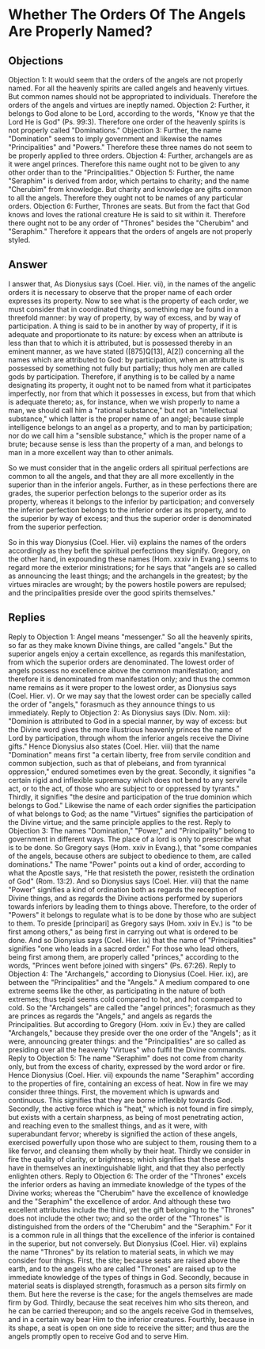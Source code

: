 # Whether The Orders Of The Angels Are Properly Named?
## Objections
Objection 1: It would seem that the orders of the angels are not properly named. For all the heavenly spirits are called angels and heavenly virtues. But common names should not be appropriated to individuals. Therefore the orders of the angels and virtues are ineptly named.
Objection 2: Further, it belongs to God alone to be Lord, according to the words, "Know ye that the Lord He is God" (Ps. 99:3). Therefore one order of the heavenly spirits is not properly called "Dominations."
Objection 3: Further, the name "Domination" seems to imply government and likewise the names "Principalities" and "Powers." Therefore these three names do not seem to be properly applied to three orders.
Objection 4: Further, archangels are as it were angel princes. Therefore this name ought not to be given to any other order than to the "Principalities."
Objection 5: Further, the name "Seraphim" is derived from ardor, which pertains to charity; and the name "Cherubim" from knowledge. But charity and knowledge are gifts common to all the angels. Therefore they ought not to be names of any particular orders.
Objection 6: Further, Thrones are seats. But from the fact that God knows and loves the rational creature He is said to sit within it. Therefore there ought not to be any order of "Thrones" besides the "Cherubim" and "Seraphim." Therefore it appears that the orders of angels are not properly styled.
## Answer

I answer that, As Dionysius says (Coel. Hier. vii), in the names of the angelic orders it is necessary to observe that the proper name of each order expresses its property. Now to see what is the property of each order, we must consider that in coordinated things, something may be found in a threefold manner: by way of property, by way of excess, and by way of participation. A thing is said to be in another by way of property, if it is adequate and proportionate to its nature: by excess when an attribute is less than that to which it is attributed, but is possessed thereby in an eminent manner, as we have stated ([875]Q[13], A[2]) concerning all the names which are attributed to God: by participation, when an attribute is possessed by something not fully but partially; thus holy men are called gods by participation. Therefore, if anything is to be called by a name designating its property, it ought not to be named from what it participates imperfectly, nor from that which it possesses in excess, but from that which is adequate thereto; as, for instance, when we wish properly to name a man, we should call him a "rational substance," but not an "intellectual substance," which latter is the proper name of an angel; because simple intelligence belongs to an angel as a property, and to man by participation; nor do we call him a "sensible substance," which is the proper name of a brute; because sense is less than the property of a man, and belongs to man in a more excellent way than to other animals.

So we must consider that in the angelic orders all spiritual perfections are common to all the angels, and that they are all more excellently in the superior than in the inferior angels. Further, as in these perfections there are grades, the superior perfection belongs to the superior order as its property, whereas it belongs to the inferior by participation; and conversely the inferior perfection belongs to the inferior order as its property, and to the superior by way of excess; and thus the superior order is denominated from the superior perfection.

So in this way Dionysius (Coel. Hier. vii) explains the names of the orders accordingly as they befit the spiritual perfections they signify. Gregory, on the other hand, in expounding these names (Hom. xxxiv in Evang.) seems to regard more the exterior ministrations; for he says that "angels are so called as announcing the least things; and the archangels in the greatest; by the virtues miracles are wrought; by the powers hostile powers are repulsed; and the principalities preside over the good spirits themselves."
## Replies
Reply to Objection 1: Angel means "messenger." So all the heavenly spirits, so far as they make known Divine things, are called "angels." But the superior angels enjoy a certain excellence, as regards this manifestation, from which the superior orders are denominated. The lowest order of angels possess no excellence above the common manifestation; and therefore it is denominated from manifestation only; and thus the common name remains as it were proper to the lowest order, as Dionysius says (Coel. Hier. v). Or we may say that the lowest order can be specially called the order of "angels," forasmuch as they announce things to us immediately.
Reply to Objection 2: As Dionysius says (Div. Nom. xii): "Dominion is attributed to God in a special manner, by way of excess: but the Divine word gives the more illustrious heavenly princes the name of Lord by participation, through whom the inferior angels receive the Divine gifts." Hence Dionysius also states (Coel. Hier. viii) that the name "Domination" means first "a certain liberty, free from servile condition and common subjection, such as that of plebeians, and from tyrannical oppression," endured sometimes even by the great. Secondly, it signifies "a certain rigid and inflexible supremacy which does not bend to any servile act, or to the act, of those who are subject to or oppressed by tyrants." Thirdly, it signifies "the desire and participation of the true dominion which belongs to God." Likewise the name of each order signifies the participation of what belongs to God; as the name "Virtues" signifies the participation of the Divine virtue; and the same principle applies to the rest.
Reply to Objection 3: The names "Domination," "Power," and "Principality" belong to government in different ways. The place of a lord is only to prescribe what is to be done. So Gregory says (Hom. xxiv in Evang.), that "some companies of the angels, because others are subject to obedience to them, are called dominations." The name "Power" points out a kind of order, according to what the Apostle says, "He that resisteth the power, resisteth the ordination of God" (Rom. 13:2). And so Dionysius says (Coel. Hier. viii) that the name "Power" signifies a kind of ordination both as regards the reception of Divine things, and as regards the Divine actions performed by superiors towards inferiors by leading them to things above. Therefore, to the order of "Powers" it belongs to regulate what is to be done by those who are subject to them. To preside [principari] as Gregory says (Hom. xxiv in Ev.) is "to be first among others," as being first in carrying out what is ordered to be done. And so Dionysius says (Coel. Hier. ix) that the name of "Principalities" signifies "one who leads in a sacred order." For those who lead others, being first among them, are properly called "princes," according to the words, "Princes went before joined with singers" (Ps. 67:26).
Reply to Objection 4: The "Archangels," according to Dionysius (Coel. Hier. ix), are between the "Principalities" and the "Angels." A medium compared to one extreme seems like the other, as participating in the nature of both extremes; thus tepid seems cold compared to hot, and hot compared to cold. So the "Archangels" are called the "angel princes"; forasmuch as they are princes as regards the "Angels," and angels as regards the Principalities. But according to Gregory (Hom. xxiv in Ev.) they are called "Archangels," because they preside over the one order of the "Angels"; as it were, announcing greater things: and the "Principalities" are so called as presiding over all the heavenly "Virtues" who fulfil the Divine commands.
Reply to Objection 5: The name "Seraphim" does not come from charity only, but from the excess of charity, expressed by the word ardor or fire. Hence Dionysius (Coel. Hier. vii) expounds the name "Seraphim" according to the properties of fire, containing an excess of heat. Now in fire we may consider three things. First, the movement which is upwards and continuous. This signifies that they are borne inflexibly towards God. Secondly, the active force which is "heat," which is not found in fire simply, but exists with a certain sharpness, as being of most penetrating action, and reaching even to the smallest things, and as it were, with superabundant fervor; whereby is signified the action of these angels, exercised powerfully upon those who are subject to them, rousing them to a like fervor, and cleansing them wholly by their heat. Thirdly we consider in fire the quality of clarity, or brightness; which signifies that these angels have in themselves an inextinguishable light, and that they also perfectly enlighten others.
Reply to Objection 6: The order of the "Thrones" excels the inferior orders as having an immediate knowledge of the types of the Divine works; whereas the "Cherubim" have the excellence of knowledge and the "Seraphim" the excellence of ardor. And although these two excellent attributes include the third, yet the gift belonging to the "Thrones" does not include the other two; and so the order of the "Thrones" is distinguished from the orders of the "Cherubim" and the "Seraphim." For it is a common rule in all things that the excellence of the inferior is contained in the superior, but not conversely. But Dionysius (Coel. Hier. vii) explains the name "Thrones" by its relation to material seats, in which we may consider four things. First, the site; because seats are raised above the earth, and to the angels who are called "Thrones" are raised up to the immediate knowledge of the types of things in God. Secondly, because in material seats is displayed strength, forasmuch as a person sits firmly on them. But here the reverse is the case; for the angels themselves are made firm by God. Thirdly, because the seat receives him who sits thereon, and he can be carried thereupon; and so the angels receive God in themselves, and in a certain way bear Him to the inferior creatures. Fourthly, because in its shape, a seat is open on one side to receive the sitter; and thus are the angels promptly open to receive God and to serve Him.